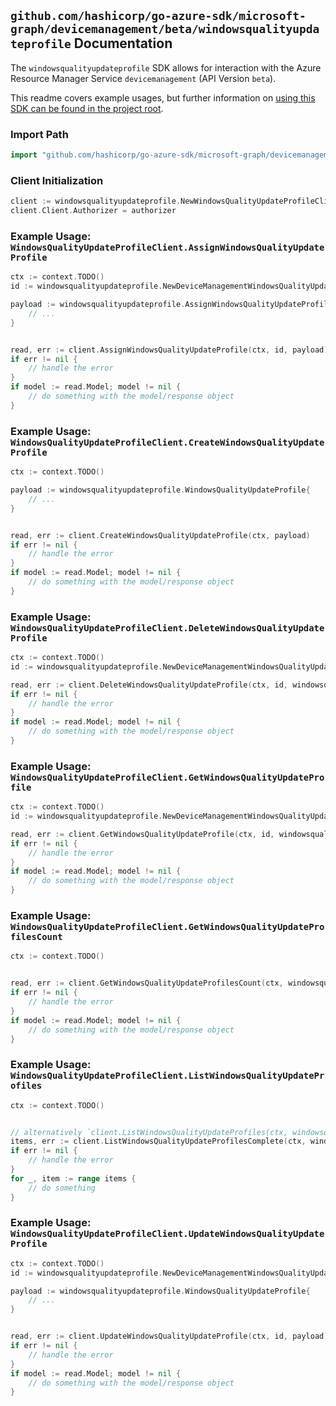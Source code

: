 
## `github.com/hashicorp/go-azure-sdk/microsoft-graph/devicemanagement/beta/windowsqualityupdateprofile` Documentation

The `windowsqualityupdateprofile` SDK allows for interaction with the Azure Resource Manager Service `devicemanagement` (API Version `beta`).

This readme covers example usages, but further information on [using this SDK can be found in the project root](https://github.com/hashicorp/go-azure-sdk/tree/main/docs).

### Import Path

```go
import "github.com/hashicorp/go-azure-sdk/microsoft-graph/devicemanagement/beta/windowsqualityupdateprofile"
```


### Client Initialization

```go
client := windowsqualityupdateprofile.NewWindowsQualityUpdateProfileClientWithBaseURI("https://management.azure.com")
client.Client.Authorizer = authorizer
```


### Example Usage: `WindowsQualityUpdateProfileClient.AssignWindowsQualityUpdateProfile`

```go
ctx := context.TODO()
id := windowsqualityupdateprofile.NewDeviceManagementWindowsQualityUpdateProfileID("windowsQualityUpdateProfileIdValue")

payload := windowsqualityupdateprofile.AssignWindowsQualityUpdateProfileRequest{
	// ...
}


read, err := client.AssignWindowsQualityUpdateProfile(ctx, id, payload)
if err != nil {
	// handle the error
}
if model := read.Model; model != nil {
	// do something with the model/response object
}
```


### Example Usage: `WindowsQualityUpdateProfileClient.CreateWindowsQualityUpdateProfile`

```go
ctx := context.TODO()

payload := windowsqualityupdateprofile.WindowsQualityUpdateProfile{
	// ...
}


read, err := client.CreateWindowsQualityUpdateProfile(ctx, payload)
if err != nil {
	// handle the error
}
if model := read.Model; model != nil {
	// do something with the model/response object
}
```


### Example Usage: `WindowsQualityUpdateProfileClient.DeleteWindowsQualityUpdateProfile`

```go
ctx := context.TODO()
id := windowsqualityupdateprofile.NewDeviceManagementWindowsQualityUpdateProfileID("windowsQualityUpdateProfileIdValue")

read, err := client.DeleteWindowsQualityUpdateProfile(ctx, id, windowsqualityupdateprofile.DefaultDeleteWindowsQualityUpdateProfileOperationOptions())
if err != nil {
	// handle the error
}
if model := read.Model; model != nil {
	// do something with the model/response object
}
```


### Example Usage: `WindowsQualityUpdateProfileClient.GetWindowsQualityUpdateProfile`

```go
ctx := context.TODO()
id := windowsqualityupdateprofile.NewDeviceManagementWindowsQualityUpdateProfileID("windowsQualityUpdateProfileIdValue")

read, err := client.GetWindowsQualityUpdateProfile(ctx, id, windowsqualityupdateprofile.DefaultGetWindowsQualityUpdateProfileOperationOptions())
if err != nil {
	// handle the error
}
if model := read.Model; model != nil {
	// do something with the model/response object
}
```


### Example Usage: `WindowsQualityUpdateProfileClient.GetWindowsQualityUpdateProfilesCount`

```go
ctx := context.TODO()


read, err := client.GetWindowsQualityUpdateProfilesCount(ctx, windowsqualityupdateprofile.DefaultGetWindowsQualityUpdateProfilesCountOperationOptions())
if err != nil {
	// handle the error
}
if model := read.Model; model != nil {
	// do something with the model/response object
}
```


### Example Usage: `WindowsQualityUpdateProfileClient.ListWindowsQualityUpdateProfiles`

```go
ctx := context.TODO()


// alternatively `client.ListWindowsQualityUpdateProfiles(ctx, windowsqualityupdateprofile.DefaultListWindowsQualityUpdateProfilesOperationOptions())` can be used to do batched pagination
items, err := client.ListWindowsQualityUpdateProfilesComplete(ctx, windowsqualityupdateprofile.DefaultListWindowsQualityUpdateProfilesOperationOptions())
if err != nil {
	// handle the error
}
for _, item := range items {
	// do something
}
```


### Example Usage: `WindowsQualityUpdateProfileClient.UpdateWindowsQualityUpdateProfile`

```go
ctx := context.TODO()
id := windowsqualityupdateprofile.NewDeviceManagementWindowsQualityUpdateProfileID("windowsQualityUpdateProfileIdValue")

payload := windowsqualityupdateprofile.WindowsQualityUpdateProfile{
	// ...
}


read, err := client.UpdateWindowsQualityUpdateProfile(ctx, id, payload)
if err != nil {
	// handle the error
}
if model := read.Model; model != nil {
	// do something with the model/response object
}
```
